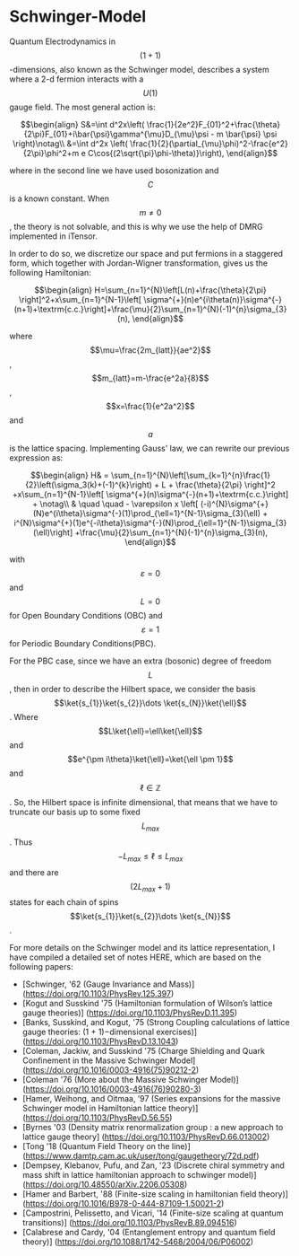 # Schwinger-Model

Quantum Electrodynamics in $$(1 + 1)$$-dimensions, also known as the Schwinger model, describes a system where a 2-d fermion interacts with a $$U(1)$$ gauge field. The most general action is:

$$\begin{align}
    S&=\int d^2x\left( \frac{1}{2e^2}F_{01}^2+\frac{\theta}{2\pi}F_{01}+i\bar{\psi}\gamma^{\mu}D_{\mu}\psi - m \bar{\psi} \psi \right)\notag\\
    &=\int d^2x \left( \frac{1}{2}(\partial_{\mu}\phi)^2-\frac{e^2}{2\pi}\phi^2+m e C\cos{(2\sqrt{\pi}\phi-\theta)}\right),
\end{align}$$

where in the second line we have used bosonization and $$C$$ is a known constant. When $$m\neq 0$$, the theory is not solvable, and this is why we use the help of DMRG implemented in iTensor.

In order to do so, we discretize our space and put fermions in a staggered form, which together with Jordan-Wigner transformation, gives us the following Hamiltonian:

$$\begin{align}
    H=\sum_{n=1}^{N}\left[L(n)+\frac{\theta}{2\pi} \right]^2+x\sum_{n=1}^{N-1}\left[ \sigma^{+}(n)e^{i\theta(n)}\sigma^{-}(n+1)+\textrm{c.c.}\right]+\frac{\mu}{2}\sum_{n=1}^{N}(-1)^{n}\sigma_{3}(n),
\end{align}$$

where $$\mu=\frac{2m_{latt}}{ae^2}$$, $$m_{latt}=m-\frac{e^2a}{8}$$, $$x=\frac{1}{e^2a^2}$$ and $$a$$ is the lattice spacing. Implementing Gauss' law, we can rewrite our previous expression as:

$$\begin{align}
    H& = \sum_{n=1}^{N}\left[\sum_{k=1}^{n}\frac{1}{2}\left(\sigma_3(k)+(-1)^{k}\right) + L + \frac{\theta}{2\pi} \right]^2 +x\sum_{n=1}^{N-1}\left[ \sigma^{+}(n)\sigma^{-}(n+1)+\textrm{c.c.}\right] + \notag\\
    & \quad \quad - \varepsilon x \left[ (-i)^{N}\sigma^{+}(N)e^{i\theta}\sigma^{-}(1)\prod_{\ell=1}^{N-1}\sigma_{3}(\ell) + i^{N}\sigma^{+}(1)e^{-i\theta}\sigma^{-}(N)\prod_{\ell=1}^{N-1}\sigma_{3}(\ell)\right] +\frac{\mu}{2}\sum_{n=1}^{N}(-1)^{n}\sigma_{3}(n),
\end{align}$$

with $$\varepsilon=0$$ and $$L=0$$ for Open Boundary Conditions (OBC) and $$\varepsilon=1$$ for Periodic Boundary Conditions(PBC). 

For the PBC case, since we have an extra (bosonic) degree of freedom $$L$$, then in order to describe the Hilbert space, we consider the basis $$\ket{s_{1}}\ket{s_{2}}\dots \ket{s_{N}}\ket{\ell}$$. Where $$L\ket{\ell}=\ell\ket{\ell}$$ and $$e^{\pm i\theta}\ket{\ell}=\ket{\ell \pm 1}$$ and $$\ell\in \mathbb{Z}$$. So, the Hilbert space is infinite dimensional, that means that we have to truncate our basis up to some fixed $$L_{max}$$. Thus $$-L_{max}\leq \ell \leq L_{max}$$ and there are $$(2L_{max}+1)$$ states for each chain of spins $$\ket{s_{1}}\ket{s_{2}}\dots \ket{s_{N}}$$. 

For more details on the Schwinger model and its lattice representation, I have compiled a detailed set of notes HERE, which are based on the following papers:

- [Schwinger, '62 (Gauge Invariance and Mass)] (https://doi.org/10.1103/PhysRev.125.397)
- [Kogut and Susskind '75 (Hamiltonian formulation of Wilson’s lattice gauge theories)] (https://doi.org/10.1103/PhysRevD.11.395)
- [Banks, Susskind, and Kogut, '75 (Strong Coupling calculations of lattice gauge theories: (1 + 1)−dimensional exercises)] (https://doi.org/10.1103/PhysRevD.13.1043)
- [Coleman, Jackiw, and Susskind '75 (Charge Shielding and Quark Confinement in the Massive Schwinger Model] (https://doi.org/10.1016/0003-4916(75)90212-2)
- [Coleman '76 (More about the Massive Schwinger Model)] (https://doi.org/10.1016/0003-4916(76)90280-3)
- [Hamer, Weihong, and Oitmaa, ’97 (Series expansions for the massive Schwinger model in Hamiltonian lattice theory)] (https://doi.org/10.1103/PhysRevD.56.55)
- [Byrnes '03 (Density matrix renormalization group : a new approach to lattice gauge theory] (https://doi.org/10.1103/PhysRevD.66.013002)
- [Tong '18 (Quantum Field Theory on the line)] (https://www.damtp.cam.ac.uk/user/tong/gaugetheory/72d.pdf)
- [Dempsey, Klebanov, Pufu, and Zan, '23 (Discrete chiral symmetry and mass shift in lattice hamiltonian approach to schwinger model)] (https://doi.org/10.48550/arXiv.2206.05308)
- [Hamer and Barbert, '88 (Finite-size scaling in hamiltonian field theory)] (https://doi.org/10.1016/B978-0-444-87109-1.50021-2)
- [Campostrini, Pelissetto, and Vicari, '14 (Finite-size scaling at quantum transitions)] (https://doi.org/10.1103/PhysRevB.89.094516)
- [Calabrese and Cardy, '04 (Entanglement entropy and quantum field theory)] (https://doi.org/10.1088/1742-5468/2004/06/P06002)
